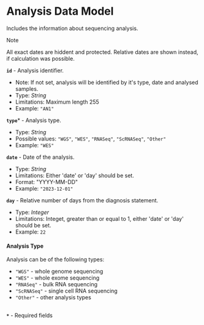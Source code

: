 # Analysis Data Model
Includes the information about sequencing analysis.

>[!NOTE]
> All exact dates are hiddent and protected. Relative dates are shown instead, if calculation was possible.

**`id`** - Analysis identifier.
- Note: If not set, analysis will be identified by it's type, date and analysed samples.
- Type: _String_
- Limitations: Maximum length 255
- Example: `"AN1"`

**`type`*** - Analysis type.
- Type: _String_
- Possible values: `"WGS"`, `"WES"`, `"RNASeq"`, `"ScRNASeq"`, `"Other"`
- Example: `"WES"`

**`date`** - Date of the analysis.
- Type: _String_
- Limitations: Either 'date' or 'day' should be set.
- Format: "YYYY-MM-DD"
- Example: `"2023-12-01"`

**`day`** - Relative number of days from the diagnosis statement.
- Type: _Integer_
- Limitations: Integet, greater than or equal to 1, either 'date' or 'day' should be set.
- Example: `22`

#### Analysis Type
Analysis can be of the following types:
- `"WGS"` - whole genome sequencing
- `"WES"` - whole exome sequencing
- `"RNASeq"` - bulk RNA sequencing
- `"ScRNASeq"` - single cell RNA sequencing
- `"Other"` - other analysis types

##
**`*`** - Required fields
